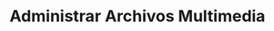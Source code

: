 ---
title: Administrar Archivos Multimedia
type: docs
weight: 30
url: /es/java/manage-media-files
---